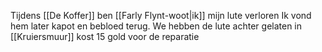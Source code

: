 Tijdens [[De Koffer]] ben [[Farly Flynt-woot|ik]] mijn lute verloren
Ik vond hem later kapot en bebloed terug. 
We hebben de lute achter gelaten in [[Kruiersmuur]]
kost 15 gold voor de reparatie